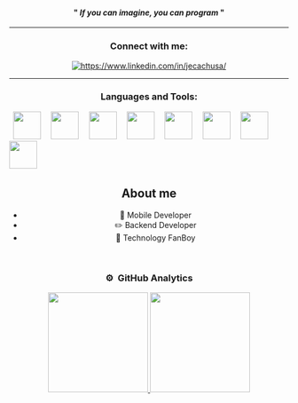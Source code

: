 <span align="center">
  <span>
    <h4 align="center">"<em> If you can imagine, you can program </em>"
    </h4>
</span>
<hr>      
<h3 align="center">Connect with me:</h3>
<p align="center">
  <a href="https://www.linkedin.com/in/jecachusa/" target="blank"><img align="center" src="https://img.shields.io/badge/LinkedIn-0077B5?style=for-the-badge&logo=linkedin&logoColor=454545" alt="https://www.linkedin.com/in/jecachusa/"/></a>
</p>
<hr>
<h3 align="center">Languages and Tools:</h3>
<p align="left">
  <code> <img height="50" src="https://www.vectorlogo.zone/logos/kotlinlang/kotlinlang-ar21.svg"> </code>
  <code> <img height="50" src="https://www.vectorlogo.zone/logos/flutterio/flutterio-ar21.svg"> </code>
  <code> <img height="50" src="https://www.vectorlogo.zone/logos/android/android-ar21.svg"> </code>
  <code> <img height="50" src="https://www.vectorlogo.zone/logos/mysql/mysql-ar21.svg"> </code>
  <code> <img height="50" src="https://www.vectorlogo.zone/logos/docker/docker-icon.svg"> </code>
  <code> <img height="50" src="https://www.vectorlogo.zone/logos/jenkins/jenkins-icon.svg"> </code>
  <code> <img height="50" src="https://www.vectorlogo.zone/logos/firebase/firebase-ar21.svg"> </code>
 <code> <img height="50" src="https://www.vectorlogo.zone/logos/microsoft_azure/microsoft_azure-ar21.svg"> </code> 
</p>



## About me

- 📲 Mobile Developer
- ✏️ Backend Developer
- 🎥 Technology FanBoy
<br>
  
### ⚙️ &nbsp;GitHub Analytics

<p align="center">
<a href="https://github.com/JeanDeveloper">
  <img height="180em" src="https://github-readme-stats-eight-theta.vercel.app/api?username=JeanDeveloper&show_icons=true&theme=algolia&include_all_commits=true&count_private=true"/>
  <img height="180em" src="https://github-readme-stats-eight-theta.vercel.app/api/top-langs/?username=JeanDeveloper&layout=compact&langs_count=8&theme=algolia"/>
</a>


</p>

